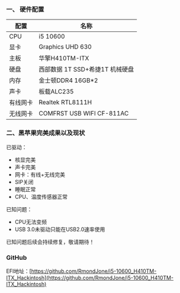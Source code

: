### 一、 硬件配置

配置|名称
--|--
CPU|i5 10600
显卡|Graphics UHD 630
主板|华擎H410TM-ITX
硬盘| 西部数据 1T SSD+希捷1T 机械硬盘
内存|金士顿DDR4 16GB*2
声卡|板载ALC235
有线网卡| Realtek RTL8111H
无线网卡| COMFRST USB WIFI CF-811AC

### 二、黑苹果完美成果以及现状

已驱动：

* 核显完美
* 声卡完美
* 网卡：有线+无线完美
* SIP关闭
* 睡眠正常
* CPU、温度传感器正常

已知问题：
* CPU无法变频
* USB 3.0未驱动只能在USB2.0速率使用

已知问题后续会持续修复，敬请期待！

### GitHub
EFI地址：[https://github.com/RmondJone/i5-10600_H410TM-ITX_Hackintosh](https://github.com/RmondJone/i5-10600_H410TM-ITX_Hackintosh)